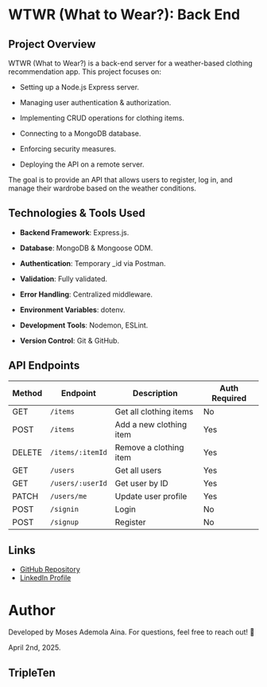 # WTWR (What to Wear?): Back End

## Project Overview

WTWR (What to Wear?) is a back-end server for a weather-based clothing recommendation app. This project focuses on:

- Setting up a Node.js Express server.

- Managing user authentication & authorization.

- Implementing CRUD operations for clothing items.

- Connecting to a MongoDB database.

- Enforcing security measures.

- Deploying the API on a remote server.

The goal is to provide an API that allows users to register, log in, and manage their wardrobe based on the weather conditions.


## Technologies & Tools Used

- **Backend Framework**: Express.js.

- **Database**: MongoDB & Mongoose ODM.

- **Authentication**: Temporary _id via Postman.

- **Validation**: Fully validated.

- **Error Handling**: Centralized middleware.

- **Environment Variables**: dotenv.

- **Development Tools**: Nodemon, ESLint.

- **Version Control**: Git & GitHub.

## API Endpoints

| Method | Endpoint         | Description            | Auth Required |
|--------|-----------------|------------------------|--------------|
| GET    | `/items`        | Get all clothing items | No          |
| POST   | `/items`        | Add a new clothing item| Yes         |
| DELETE | `/items/:itemId`| Remove a clothing item | Yes         |
| GET    | `/users`        | Get all users          | Yes         |
| GET    | `/users/:userId`| Get user by ID         | Yes         |
| PATCH  | `/users/me`     | Update user profile    | Yes         |
| POST   | `/signin`       | Login                  | No          |
| POST   | `/signup`       | Register               | No          |


## Links

- [GitHub Repository](https://github.com/Dmc4u/se_project_express)  
- [LinkedIn Profile](https://www.linkedin.com/in/moses-ademola-aina-a42652151/)

# Author 

Developed by Moses Ademola Aina. For questions, feel free to reach out! 🚀

April 2nd, 2025.

## TripleTen
